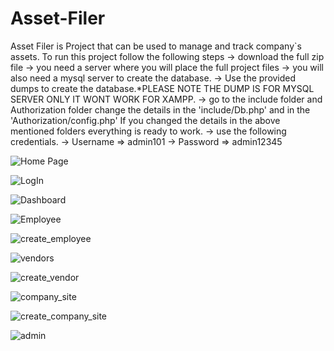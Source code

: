 # Asset-Filer
Asset Filer is Project that can be used to manage and track company`s assets.
To run this project follow the following steps
-> download the full zip file
-> you need a server where you will place the full project files
-> you will also need a mysql server to create the database.
-> Use the provided dumps to create the database.*PLEASE NOTE THE DUMP IS FOR MYSQL SERVER ONLY IT WONT WORK FOR XAMPP.
-> go to the include folder and Authorization folder change the details in the 'include/Db.php' and in the 'Authorization/config.php'
If you changed the details in the above mentioned folders everything is ready to work.
-> use the following credentials.
-> Username => admin101
-> Password => admin12345


![Home Page](https://github.com/KgaugeloEliasMatlou/Asset-Filer/assets/106955892/8ddcf270-bab4-4d87-8fdf-f9b0c5fe0d59)


![LogIn](https://github.com/KgaugeloEliasMatlou/Asset-Filer/assets/106955892/5f97a13d-6901-4abd-a2b9-b219ae8643f4)


![Dashboard](https://github.com/KgaugeloEliasMatlou/Asset-Filer/assets/106955892/af62c000-f545-4d1f-9bb0-7381a1186a55)


![Employee](https://github.com/KgaugeloEliasMatlou/Asset-Filer/assets/106955892/2d9824f0-2247-4dab-8773-677afddebbcf)


![create_employee](https://github.com/KgaugeloEliasMatlou/Asset-Filer/assets/106955892/86cdf613-e63e-49d6-94b1-2bd17b77de1b)


![vendors](https://github.com/KgaugeloEliasMatlou/Asset-Filer/assets/106955892/bc1b8f71-aa6a-461c-81ba-1e27f907b1af)


![create_vendor](https://github.com/KgaugeloEliasMatlou/Asset-Filer/assets/106955892/4c789331-9253-4360-b21b-f1aebf5f49a9)


![company_site](https://github.com/KgaugeloEliasMatlou/Asset-Filer/assets/106955892/04b3c24f-70f4-4239-8bbd-195d012d95de)


![create_company_site](https://github.com/KgaugeloEliasMatlou/Asset-Filer/assets/106955892/40c9abb1-67bc-4bd7-8707-23fa09ab03a5)


![admin](https://github.com/KgaugeloEliasMatlou/Asset-Filer/assets/106955892/e77614e5-cc70-4e49-988d-2952e80803a0)



